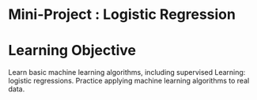 # Mini-Project : Logistic Regression
# Learning Objective
Learn basic machine learning algorithms, including supervised Learning: logistic regressions.
Practice applying machine learning algorithms to real data.
